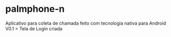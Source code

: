 # palmphone-n
Aplicativo para coleta de chamada feito com tecnologia nativa para Android
V0.1 = Tela de Login criada
